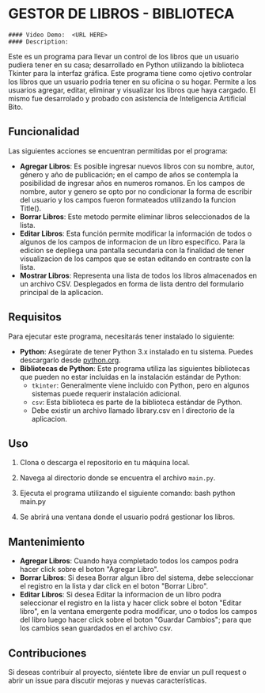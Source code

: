 # GESTOR DE LIBROS - BIBLIOTECA

    #### Video Demo:  <URL HERE>
    #### Description:

   Este es un programa para llevar un control de los libros que un usuario pudiera tener en su casa; desarrollado en Python utilizando la biblioteca Tkinter para la interfaz gráfica. Este programa tiene como ojetivo controlar los libros que un usuario podria tener en su oficina o su hogar. Permite a los usuarios agregar, editar, eliminar y visualizar los libros que haya cargado.
   El mismo fue desarrolado y probado con asistencia de Inteligencia Artificial Bito.

## Funcionalidad

Las siguientes acciones se encuentran permitidas por el programa:

- **Agregar Libros**: Es posible ingresar nuevos libros con su nombre, autor, género y año de publicación; en el campo de años se contempla la posibilidad de ingresar años en numeros romanos. En los campos de nombre, autor y genero se opto por no condicionar la forma de escribir del usuario y los campos fueron formateados utilizando la funcion Title().
- **Borrar Libros**: Este metodo permite eliminar libros seleccionados de la lista.
- **Editar Libros**: Esta función permite modificar la información de todos o algunos de los campos de informacion de un libro especifico. Para la edicion se depliega una pantalla secundaria con la finalidad de tener visualizacion de los campos que se estan editando en contraste con la lista.  
- **Mostrar Libros**: Representa una lista de todos los libros almacenados en un archivo CSV. Desplegados en forma de lista dentro del formulario principal de la aplicacion.

## Requisitos

Para ejecutar este programa, necesitarás tener instalado lo siguiente:

- **Python**: Asegúrate de tener Python 3.x instalado en tu sistema. Puedes descargarlo desde [python.org](https://www.python.org/downloads/).
- **Bibliotecas de Python**: Este programa utiliza las siguientes bibliotecas que pueden no estar incluidas en la instalación estándar de Python:
  - `tkinter`: Generalmente viene incluido con Python, pero en algunos sistemas puede requerir instalación adicional.
  - `csv`: Esta biblioteca es parte de la biblioteca estándar de Python.
  - Debe existir un archivo llamado library.csv en l directorio de la aplicacion.
  
## Uso

1. Clona o descarga el repositorio en tu máquina local.
2. Navega al directorio donde se encuentra el archivo `main.py`.
3. Ejecuta el programa utilizando el siguiente comando:
   bash
   python main.py

4. Se abrirá una ventana donde el usuario podrá gestionar los libros.

## Mantenimiento

- **Agregar Libros**: Cuando haya completado todos los campos podra hacer click sobre el boton "Agregar Libro".
- **Borrar Libros**: Si desea Borrar algun libro del sistema, debe seleccionar el registro en la lista y dar click en el boton "Borrar Libro".
- **Editar Libros**: Si desea Editar la informacion de un libro podra seleccionar el registro en la lista y hacer click sobre el boton "Editar libro", en la ventana emergente podra modificar, uno o todos los campos del libro luego hacer click sobre el boton "Guardar Cambios"; para que los cambios sean guardados en el archivo csv.

## Contribuciones

Si deseas contribuir al proyecto, siéntete libre de enviar un pull request o abrir un issue para discutir mejoras y nuevas características.
